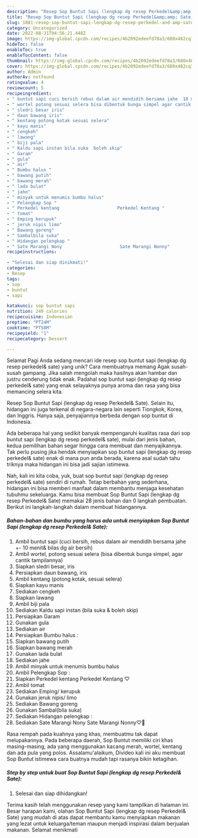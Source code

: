 ```yaml
---
description: "Resep Sop Buntut Sapi (lengkap dg resep Perkedel&amp;amp; Sate) yang Lezat, Sempurna"
title: "Resep Sop Buntut Sapi (lengkap dg resep Perkedel&amp;amp; Sate) yang Lezat, Sempurna"
slug: 1881-resep-sop-buntut-sapi-lengkap-dg-resep-perkedel-and-amp-sate-yang-lezat-sempurna
category: Uncategorized
date: 2022-08-31T04:56:21.448Z
image: https://img-global.cpcdn.com/recipes/4b2092edeefd78a3/680x482cq70/sop-buntut-sapi-lengkap-dg-resep-perkedel-sate-foto-resep-utama.jpg
hideToc: false
enableToc: true
enableTocContent: false
thumbnail: https://img-global.cpcdn.com/recipes/4b2092edeefd78a3/680x482cq70/sop-buntut-sapi-lengkap-dg-resep-perkedel-sate-foto-resep-utama.jpg
cover: https://img-global.cpcdn.com/recipes/4b2092edeefd78a3/680x482cq70/sop-buntut-sapi-lengkap-dg-resep-perkedel-sate-foto-resep-utama.jpg
author: Admin
authorAv: notfound
ratingvalue: 4
reviewcount: 5
recipeingredient:
- " buntut sapi cuci bersih rebus dalam air mendidih bersama jahe  10 menit bilas dg air bersih"
- " wortel potong sesuai selera bisa dibentuk bunga simpel agar cantik tampilannya"
- " sledri besar iris"
- " daun bawang iris"
- " kentang potong kotak sesuai selera"
- " kayu manis"
- " cengkeh"
- " lawang"
- " biji pala"
- " Kaldu sapi instan bila suka  boleh skip"
- " Garam"
- " gula"
- " air"
- " Bumbu halus "
- " bawang putih"
- " bawang merah"
- " lada bulat"
- " jahe"
- " minyak untuk menumis bumbu halus"
- " Pelengkap Sop "
- " Perkedel kentang                      Perkedel Kentang "
- " tomat"
- " Emping kerupuk"
- " jeruk nipis limo"
- " Bawang goreng"
- " Sambalbila suka"
- " Hidangan pelengkap "
- " Sate Marangi Nony                      Sate Marangi Nonny"
recipeinstructions:

- "Selesai dan siap dinikmati!"
categories:
- Resep
tags:
- sop
- buntut
- sapi

katakunci: sop buntut sapi 
nutrition: 249 calories
recipecuisine: Indonesian
preptime: "PT24M"
cooktime: "PT58M"
recipeyield: "1"
recipecategory: Dessert

---
```



Selamat Pagi Anda sedang mencari ide resep sop buntut sapi (lengkap dg resep perkedel&amp; sate) yang unik? Cara membuatnya memang Agak susah-susah gampang. Jika salah mengolah maka hasilnya akan hambar dan justru cenderung tidak enak. Padahal sop buntut sapi (lengkap dg resep perkedel&amp; sate) yang enak selayaknya punya aroma dan rasa yang bisa memancing selera kita.


Resep Sop Buntut Sapi (lengkap dg resep Perkedel&amp; Sate). Selain itu, hidangan ini juga terkenal di negara-negara lain seperti Tiongkok, Korea, dan Inggris. Hanya saja, penyajiannya berbeda dengan sop buntut di Indonesia.

Ada beberapa hal yang sedikit banyak mempengaruhi kualitas rasa dari sop buntut sapi (lengkap dg resep perkedel&amp; sate), mulai dari jenis bahan, kedua pemilihan bahan segar hingga cara membuat dan menyajikannya. Tak perlu pusing jika hendak menyiapkan sop buntut sapi (lengkap dg resep perkedel&amp; sate) enak di mana pun anda berada, karena asal sudah tahu triknya maka hidangan ini bisa jadi sajian istimewa.


Nah, kali ini kita coba, yuk, buat sop buntut sapi (lengkap dg resep perkedel&amp; sate) sendiri di rumah. Tetap berbahan yang sederhana, hidangan ini bisa memberi manfaat dalam membantu menjaga kesehatan tubuhmu sekeluarga. Kamu bisa membuat Sop Buntut Sapi (lengkap dg resep Perkedel&amp; Sate) memakai 28 jenis bahan dan 0 langkah pembuatan. Berikut ini langkah-langkah dalam membuat hidangannya.

<!--inarticleads1-->

##### Bahan-bahan dan bumbu yang harus ada untuk menyiapkan Sop Buntut Sapi (lengkap dg resep Perkedel&amp; Sate):

1. Ambil  buntut sapi (cuci bersih, rebus dalam air mendidih bersama jahe +- 10 menit&amp; bilas dg air bersih)
1. Ambil  wortel, potong sesuai selera (bisa dibentuk bunga simpel, agar cantik tampilannya)
1. Siapkan  sledri besar, iris
1. Persiapkan  daun bawang, iris
1. Ambil  kentang (potong kotak, sesuai selera)
1. Siapkan  kayu manis
1. Sediakan  cengkeh
1. Siapkan  lawang
1. Ambil  biji pala
1. Sediakan  Kaldu sapi instan (bila suka &amp; boleh skip)
1. Persiapkan  Garam
1. Gunakan  gula
1. Sediakan  air
1. Persiapkan  Bumbu halus :
1. Siapkan  bawang putih
1. Siapkan  bawang merah
1. Gunakan  lada bulat
1. Sediakan  jahe
1. Ambil  minyak untuk menumis bumbu halus
1. Ambil  Pelengkap Sop :
1. Siapkan  Perkedel kentang                      Perkedel Kentang ♡
1. Ambil  tomat
1. Sediakan  Emping/ kerupuk
1. Gunakan  jeruk nipis/ limo
1. Sediakan  Bawang goreng
1. Gunakan  Sambal(bila suka)
1. Sediakan  Hidangan pelengkap :
1. Sediakan  Sate Marangi Nony                      Sate Marangi Nonny♡🐄


Rasa rempah pada kuahnya yang khas, membuatmu tak dapat melupakannya. Pada beberapa daerah, Sop Buntut memiliki ciri khas masing-masing, ada yang menggunakan kacang merah, wortel, kentang dan ada pula yang polos. Assalamu&#39;alaikum, Divideo kali ini aku membuat Sop Buntut istimewa cara buatnya mudah tapi rasanya bikin ketagihan. 

<!--inarticleads2-->

##### Step by step untuk buat Sop Buntut Sapi (lengkap dg resep Perkedel&amp; Sate):


1. Selesai dan siap dihidangkan!



Terima kasih telah menggunakan resep yang kami tampilkan di halaman ini. Besar harapan kami, olahan Sop Buntut Sapi (lengkap dg resep Perkedel&amp; Sate) yang mudah di atas dapat membantu kamu menyiapkan makanan yang lezat untuk keluarga/teman maupun menjadi inspirasi dalam berjualan makanan. Selamat menikmati
